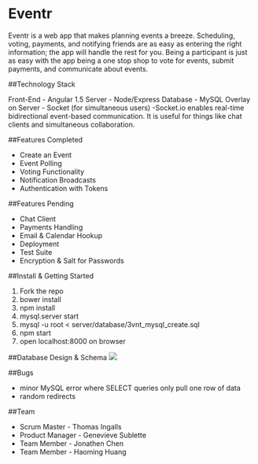# Eventr
  Eventr is a web app that makes planning events a breeze. Scheduling, voting, payments, and notifying friends are as easy as entering the right information; the app will handle the rest for you. Being a participant is just as easy with the app being a one stop shop to vote for events, submit payments, and communicate about events.
  
##Technology Stack

  Front-End - Angular 1.5
  Server - Node/Express
  Database - MySQL
  Overlay on Server - Socket (for simultaneous users)
    -Socket.io enables real-time bidirectional event-based communication. It is useful for things like chat clients and simultaneous collaboration.

##Features Completed
  - Create an Event
  - Event Polling
  - Voting Functionality
  - Notification Broadcasts
  - Authentication with Tokens

##Features Pending
  - Chat Client
  - Payments Handling
  - Email & Calendar Hookup
  - Deployment
  - Test Suite
  - Encryption & Salt for Passwords

##Install & Getting Started
  1. Fork the repo
  2. bower install
  3. npm install
  4. mysql.server start
  5. mysql -u root < server/database/3vnt_mysql_create.sql
  6. npm start
  7. open localhost:8000 on browser

##Database Design & Schema
  ![](https://trello-attachments.s3.amazonaws.com/5706910238f37c2e5163dbaa/1139x828/0ebbaa4ad46092d3948c668ce2c8c1ca/upload_4_7_2016_at_3_28_00_PM.png)

##Bugs
  - minor MySQL error where SELECT queries only pull one row of data
  - random redirects

##Team
  - Scrum Master - Thomas Ingalls
  - Product Manager - Genevieve Sublette
  - Team Member - Jonathen Chen
  - Team Member - Haoming Huang
